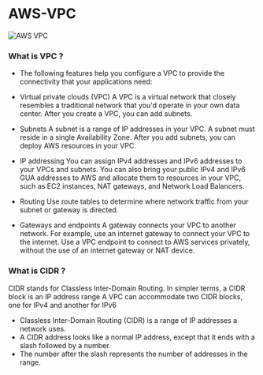 # AWS-VPC


![AWS VPC](https://user-images.githubusercontent.com/110182832/187451639-0f3ffc38-96d3-4bd2-b65d-fcfa8bd2f9b9.png)




### What is VPC ?
- The following features help you configure a VPC to provide the connectivity that your applications need:

- Virtual private clouds (VPC)
  A VPC is a virtual network that closely resembles a traditional network that you'd operate in your own data center. After you create a VPC, you can add subnets.

- Subnets
  A subnet is a range of IP addresses in your VPC. A subnet must reside in a single Availability Zone. After you add subnets, you can deploy AWS resources in your VPC.

- IP addressing
  You can assign IPv4 addresses and IPv6 addresses to your VPCs and subnets. You can also bring your public IPv4 and IPv6 GUA addresses to AWS and allocate them to     resources in your VPC, such as EC2 instances, NAT gateways, and Network Load Balancers.

- Routing
  Use route tables to determine where network traffic from your subnet or gateway is directed.

- Gateways and endpoints
  A gateway connects your VPC to another network. For example, use an internet gateway to connect your VPC to the internet. Use a VPC endpoint to connect to AWS   services privately, without the use of an internet gateway or NAT device.



### What is CIDR ?
CIDR stands for Classless Inter-Domain Routing. In simpler terms, a CIDR block is an IP address range
 A VPC can accommodate two CIDR blocks, one for IPv4 and another for IPv6
 
 -  Classless Inter-Domain Routing (CIDR) is a range of IP addresses a network uses.
 -  A CIDR address looks like a normal IP address, except that it ends with a slash followed by a number.
 -  The number after the slash represents the number of addresses in the range.
